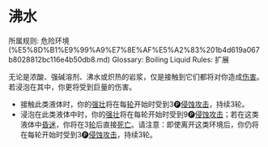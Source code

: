 # 沸水

所属规则: 危险环境 (%E5%8D%B1%E9%99%A9%E7%8E%AF%E5%A2%83%201b4d619a067b8028812bc116e4b50db8.md)
Glossary: Boiling Liquid
Rules: 扩展

无论是浓酸、强碱溶剂、沸水或炽热的岩浆，仅是接触到它们都将对你造成[伤害](%E9%80%A0%E6%88%90%E4%BC%A4%E5%AE%B3%201b4d619a067b8092a3a9d4c4494aea00.md)。若浸泡在其中，你更将受到巨量的伤害。

- 接触此类液体时，你的[强壮](%E5%BC%BA%E5%A3%AE%201b3d619a067b8018b6a6d9d43490bbdc.md)将在每[轮](%E8%BD%AE%201b3d619a067b80aeb62df5a99bfb8a82.md)开始时受到3🅟[侵蚀攻击](%E4%BE%B5%E8%9A%80%E6%94%BB%E5%87%BB%201b4d619a067b80658956f8f0545547a9.md)，持续3轮。
- 浸泡在此类液体中时，你的[强壮](%E5%BC%BA%E5%A3%AE%201b3d619a067b8018b6a6d9d43490bbdc.md)将在每轮开始时受到9🅟[侵蚀攻击](%E4%BE%B5%E8%9A%80%E6%94%BB%E5%87%BB%201b4d619a067b80658956f8f0545547a9.md)；若在这类液体中[昏迷](%E6%98%8F%E8%BF%B7%201b4d619a067b80c58d9effaf207db6c8.md)，你将在3[轮](%E8%BD%AE%201b3d619a067b80aeb62df5a99bfb8a82.md)后直接[死亡](%E6%AD%BB%E4%BA%A1%201b4d619a067b809988d9f10a205eb317.md)。请注意：即使离开这类环境后，你仍将在每轮开始时受到3🅟[侵蚀攻击](%E4%BE%B5%E8%9A%80%E6%94%BB%E5%87%BB%201b4d619a067b80658956f8f0545547a9.md)，持续3轮。